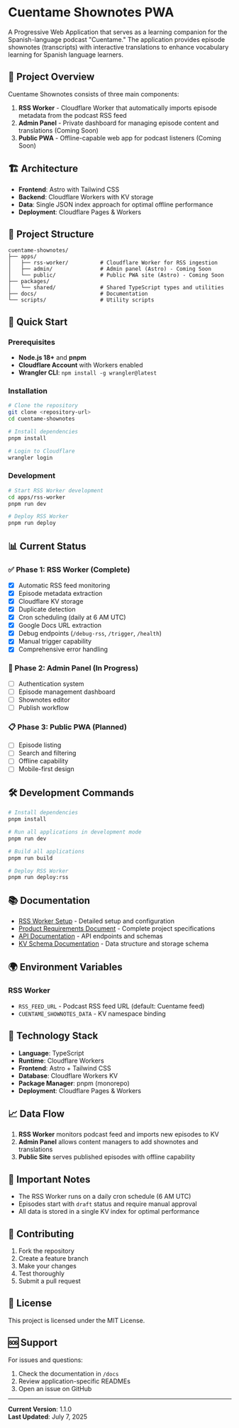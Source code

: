 # Cuentame Shownotes PWA

A Progressive Web Application that serves as a learning companion for the Spanish-language podcast "Cuentame." The application provides episode shownotes (transcripts) with interactive translations to enhance vocabulary learning for Spanish language learners.

## 🎯 Project Overview

Cuentame Shownotes consists of three main components:

1. **RSS Worker** - Cloudflare Worker that automatically imports episode metadata from the podcast RSS feed
2. **Admin Panel** - Private dashboard for managing episode content and translations (Coming Soon)
3. **Public PWA** - Offline-capable web app for podcast listeners (Coming Soon)

## 🏗️ Architecture

- **Frontend**: Astro with Tailwind CSS
- **Backend**: Cloudflare Workers with KV storage
- **Data**: Single JSON index approach for optimal offline performance
- **Deployment**: Cloudflare Pages & Workers

## 📁 Project Structure

```
cuentame-shownotes/
├── apps/
│   ├── rss-worker/          # Cloudflare Worker for RSS ingestion
│   ├── admin/               # Admin panel (Astro) - Coming Soon
│   └── public/              # Public PWA site (Astro) - Coming Soon
├── packages/
│   └── shared/              # Shared TypeScript types and utilities
├── docs/                    # Documentation
└── scripts/                 # Utility scripts
```

## 🚀 Quick Start

### Prerequisites

- **Node.js 18+** and **pnpm**
- **Cloudflare Account** with Workers enabled
- **Wrangler CLI**: `npm install -g wrangler@latest`

### Installation

```bash
# Clone the repository
git clone <repository-url>
cd cuentame-shownotes

# Install dependencies
pnpm install

# Login to Cloudflare
wrangler login
```

### Development

```bash
# Start RSS Worker development
cd apps/rss-worker
pnpm run dev

# Deploy RSS Worker
pnpm run deploy
```

## 📊 Current Status

### ✅ Phase 1: RSS Worker (Complete)

- [x] Automatic RSS feed monitoring
- [x] Episode metadata extraction
- [x] Cloudflare KV storage
- [x] Duplicate detection
- [x] Cron scheduling (daily at 6 AM UTC)
- [x] Google Docs URL extraction
- [x] Debug endpoints (`/debug-rss`, `/trigger`, `/health`)
- [x] Manual trigger capability
- [x] Comprehensive error handling

### 🚧 Phase 2: Admin Panel (In Progress)

- [ ] Authentication system
- [ ] Episode management dashboard
- [ ] Shownotes editor
- [ ] Publish workflow

### 📋 Phase 3: Public PWA (Planned)

- [ ] Episode listing
- [ ] Search and filtering
- [ ] Offline capability
- [ ] Mobile-first design

## 🛠️ Development Commands

```bash
# Install dependencies
pnpm install

# Run all applications in development mode
pnpm run dev

# Build all applications
pnpm run build

# Deploy RSS Worker
pnpm run deploy:rss
```

## 📚 Documentation

- [RSS Worker Setup](./apps/rss-worker/README.md) - Detailed setup and configuration
- [Product Requirements Document](./docs/PRD.md) - Complete project specifications
- [API Documentation](./docs/API.md) - API endpoints and schemas
- [KV Schema Documentation](./docs/KV-Schema.md) - Data structure and storage schema

## 🌍 Environment Variables

### RSS Worker

- `RSS_FEED_URL` - Podcast RSS feed URL (default: Cuentame feed)
- `CUENTAME_SHOWNOTES_DATA` - KV namespace binding

## 🔧 Technology Stack

- **Language**: TypeScript
- **Runtime**: Cloudflare Workers
- **Frontend**: Astro + Tailwind CSS
- **Database**: Cloudflare Workers KV
- **Package Manager**: pnpm (monorepo)
- **Deployment**: Cloudflare Pages & Workers

## 📈 Data Flow

1. **RSS Worker** monitors podcast feed and imports new episodes to KV
2. **Admin Panel** allows content managers to add shownotes and translations
3. **Public Site** serves published episodes with offline capability

## 🚨 Important Notes

- The RSS Worker runs on a daily cron schedule (6 AM UTC)
- Episodes start with `draft` status and require manual approval
- All data is stored in a single KV index for optimal performance

## 🤝 Contributing

1. Fork the repository
2. Create a feature branch
3. Make your changes
4. Test thoroughly
5. Submit a pull request

## 📄 License

This project is licensed under the MIT License.

## 🆘 Support

For issues and questions:

1. Check the documentation in `/docs`
2. Review application-specific READMEs
3. Open an issue on GitHub

---

**Current Version**: 1.1.0  
**Last Updated**: July 7, 2025
